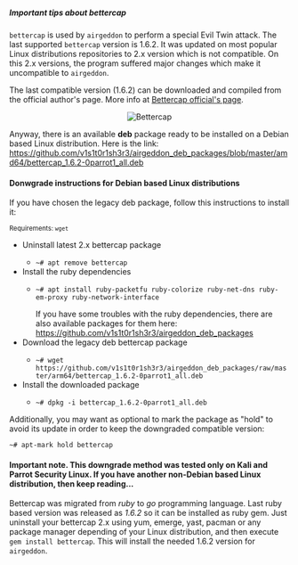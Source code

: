 ##### Important tips about bettercap

`bettercap` is used by `airgeddon` to perform a special Evil Twin attack. The last supported `bettercap` version is 1.6.2. It was updated on most popular Linux distributions repositories to 2.x version which is not compatible. On this 2.x versions, the program suffered major changes which make it uncompatible to `airgeddon`.

The last compatible version (1.6.2) can be downloaded and compiled from the official author's page. More info at [Bettercap official's page].

<p align="center">
	<img src="https://raw.githubusercontent.com/v1s1t0r1sh3r3/airgeddon/master/imgs/wiki/bettercap_logo.png" title="Bettercap"/>
</p>

Anyway, there is an available **deb** package ready to be installed on a Debian based Linux distribution. Here is the link: https://github.com/v1s1t0r1sh3r3/airgeddon_deb_packages/blob/master/amd64/bettercap_1.6.2-0parrot1_all.deb

#### Donwgrade instructions for Debian based Linux distributions

If you have chosen the legacy deb package, follow this instructions to install it:

<sub>Requirements: <code>wget</code></sub>
<ul>
	<li>Uninstall latest 2.x bettercap package</li>
	<ul>
		<li><code>~# apt remove bettercap</code></li>
	</ul>
	<li>Install the ruby dependencies</li>
	<ul>
		<li><code>~# apt install ruby-packetfu ruby-colorize ruby-net-dns ruby-em-proxy ruby-network-interface</code></li>
	</ul>
	<ul>If you have some troubles with the ruby dependencies, there are also available packages for them here: <a href="https://github.com/v1s1t0r1sh3r3/airgeddon_deb_packages">https://github.com/v1s1t0r1sh3r3/airgeddon_deb_packages</a></ul>
	<li>Download the legacy deb bettercap package</li>
	<ul>
		<li><code>~# wget https://github.com/v1s1t0r1sh3r3/airgeddon_deb_packages/raw/master/arm64/bettercap_1.6.2-0parrot1_all.deb</code></li>
	</ul>
	<li>Install the downloaded package</li>
	<ul>
		<li><code>~# dpkg -i bettercap_1.6.2-0parrot1_all.deb</code></li>
	</ul>
</ul>

Additionally, you may want as optional to mark the package as "hold" to avoid its update in order to keep the downgraded compatible version:

`~# apt-mark hold bettercap`

#### Important note. This downgrade method was tested only on Kali and Parrot Security Linux. If you have another non-Debian based Linux distribution, then keep reading...

Bettercap was migrated from _ruby_ to _go_ programming language. Last ruby based version was released as _1.6.2_ so it can be installed as ruby gem. Just uninstall your bettercap 2.x using yum, emerge, yast, pacman or any package manager depending of your Linux distribution, and then execute `gem install bettercap`. This will install the needed 1.6.2 version for `airgeddon`.

[Bettercap official's page]: https://www.bettercap.org/